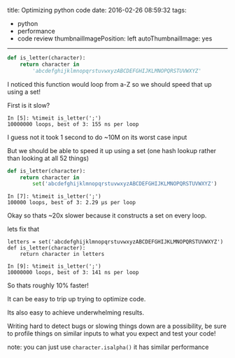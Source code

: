 title: Optimizing python code
date: 2016-02-26 08:59:32
tags:
- python
- performance
- code review
thumbnailImagePosition: left
autoThumbnailImage: yes
---
```python
def is_letter(character):
    return character in 
        'abcdefghijklmnopqrstuvwxyzABCDEFGHIJKLMNOPQRSTUVWXYZ'
```
I noticed this function would loop from a-Z so we should speed that up using a set!
<!-- more -->

First is it slow?

```
In [5]: %timeit is_letter(';')
10000000 loops, best of 3: 155 ns per loop
```

I guess not it took 1 second to do ~10M on its worst case input

But we should be able to speed it up using a set (one hash lookup rather than looking at all 52 things)


```python
def is_letter(character):
    return character in 
        set('abcdefghijklmnopqrstuvwxyzABCDEFGHIJKLMNOPQRSTUVWXYZ')
```

```
In [7]: %timeit is_letter(';')
100000 loops, best of 3: 2.29 µs per loop
```

Okay so thats ~20x slower because it constructs a set on every loop.

lets fix that

```
letters = set('abcdefghijklmnopqrstuvwxyzABCDEFGHIJKLMNOPQRSTUVWXYZ')
def is_letter(character):
    return character in letters
```

```
In [9]: %timeit is_letter(';')
10000000 loops, best of 3: 141 ns per loop
```

So thats roughly 10% faster!


It can be easy to trip up trying to optimize code.

Its also easy to achieve underwhelming results.

Writing hard to detect bugs or slowing things down are a possibility, be sure to profile things on similar inputs to what you expect and test your code!

note: you can just use
`character.isalpha()` it has similar performance
